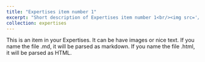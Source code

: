 ```yaml
---
title: "Expertises item number 1"
excerpt: "Short description of Expertises item number 1<br/><img src='/images/500x300.png'>"
collection: expertises
---
```


This is an item in your Expertises. It can be have images or nice text. If you name the file .md, it will be parsed as markdown. If you name the file .html, it will be parsed as HTML.
